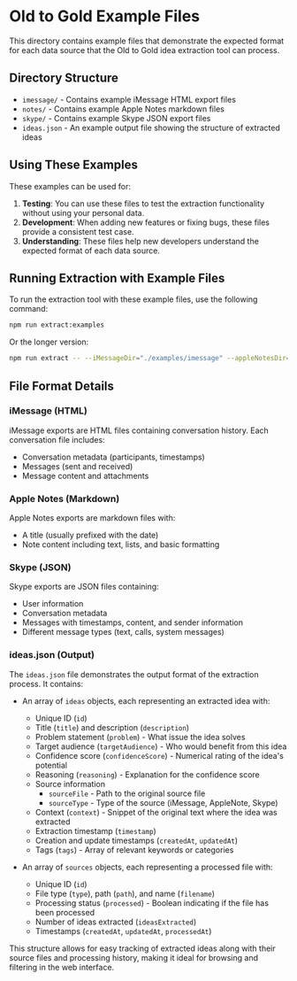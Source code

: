 # Old to Gold Example Files

This directory contains example files that demonstrate the expected format for each data source that the Old to Gold idea extraction tool can process.

## Directory Structure

- `imessage/` - Contains example iMessage HTML export files
- `notes/` - Contains example Apple Notes markdown files
- `skype/` - Contains example Skype JSON export files
- `ideas.json` - An example output file showing the structure of extracted ideas

## Using These Examples

These examples can be used for:

1. **Testing**: You can use these files to test the extraction functionality without using your personal data.
2. **Development**: When adding new features or fixing bugs, these files provide a consistent test case.
3. **Understanding**: These files help new developers understand the expected format of each data source.

## Running Extraction with Example Files

To run the extraction tool with these example files, use the following command:

```bash
npm run extract:examples
```

Or the longer version:

```bash
npm run extract -- --iMessageDir="./examples/imessage" --appleNotesDir="./examples/notes" --skypeDir="./examples/skype" --outputFile="./examples/ideas.json" --model="deepseek-r1"
```

## File Format Details

### iMessage (HTML)

iMessage exports are HTML files containing conversation history. Each conversation file includes:
- Conversation metadata (participants, timestamps)
- Messages (sent and received)
- Message content and attachments

### Apple Notes (Markdown)

Apple Notes exports are markdown files with:
- A title (usually prefixed with the date)
- Note content including text, lists, and basic formatting

### Skype (JSON)

Skype exports are JSON files containing:
- User information
- Conversation metadata
- Messages with timestamps, content, and sender information
- Different message types (text, calls, system messages)

### ideas.json (Output)

The `ideas.json` file demonstrates the output format of the extraction process. It contains:

- An array of `ideas` objects, each representing an extracted idea with:
  - Unique ID (`id`)
  - Title (`title`) and description (`description`)
  - Problem statement (`problem`) - What issue the idea solves
  - Target audience (`targetAudience`) - Who would benefit from this idea
  - Confidence score (`confidenceScore`) - Numerical rating of the idea's potential
  - Reasoning (`reasoning`) - Explanation for the confidence score
  - Source information
    - `sourceFile` - Path to the original source file
    - `sourceType` - Type of the source (iMessage, AppleNote, Skype)
  - Context (`context`) - Snippet of the original text where the idea was extracted
  - Extraction timestamp (`timestamp`)
  - Creation and update timestamps (`createdAt`, `updatedAt`)
  - Tags (`tags`) - Array of relevant keywords or categories

- An array of `sources` objects, each representing a processed file with:
  - Unique ID (`id`)
  - File type (`type`), path (`path`), and name (`filename`)
  - Processing status (`processed`) - Boolean indicating if the file has been processed
  - Number of ideas extracted (`ideasExtracted`)
  - Timestamps (`createdAt`, `updatedAt`, `processedAt`)

This structure allows for easy tracking of extracted ideas along with their source files and processing history, making it ideal for browsing and filtering in the web interface. 